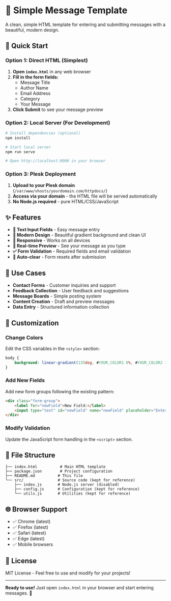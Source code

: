 # 📝 Simple Message Template

A clean, simple HTML template for entering and submitting messages with a beautiful, modern design.

## 🚀 Quick Start

### **Option 1: Direct HTML (Simplest)**
1. **Open `index.html`** in any web browser
2. **Fill in the form fields:**
   - Message Title
   - Author Name
   - Email Address
   - Category
   - Your Message
3. **Click Submit** to see your message preview

### **Option 2: Local Server (For Development)**
```bash
# Install dependencies (optional)
npm install

# Start local server
npm run serve

# Open http://localhost:8000 in your browser
```

### **Option 3: Plesk Deployment**
1. **Upload to your Plesk domain** (`/var/www/vhosts/yourdomain.com/httpdocs/`)
2. **Access via your domain** - the HTML file will be served automatically
3. **No Node.js required** - pure HTML/CSS/JavaScript

## ✨ Features

- **📝 Text Input Fields** - Easy message entry
- **🎨 Modern Design** - Beautiful gradient background and clean UI
- **📱 Responsive** - Works on all devices
- **👀 Real-time Preview** - See your message as you type
- **✅ Form Validation** - Required fields and email validation
- **🔄 Auto-clear** - Form resets after submission

## 🎯 Use Cases

- **Contact Forms** - Customer inquiries and support
- **Feedback Collection** - User feedback and suggestions
- **Message Boards** - Simple posting system
- **Content Creation** - Draft and preview messages
- **Data Entry** - Structured information collection

## 🔧 Customization

### **Change Colors**
Edit the CSS variables in the `<style>` section:
```css
body {
    background: linear-gradient(135deg, #YOUR_COLOR1 0%, #YOUR_COLOR2 100%);
}
```

### **Add New Fields**
Add new form groups following the existing pattern:
```html
<div class="form-group">
    <label for="newField">New Field:</label>
    <input type="text" id="newField" name="newField" placeholder="Enter new field..." required>
</div>
```

### **Modify Validation**
Update the JavaScript form handling in the `<script>` section.

## 📁 File Structure

```
├── index.html          # Main HTML template
├── package.json        # Project configuration
├── README.md          # This file
└── src/               # Source code (kept for reference)
    ├── index.js       # Node.js server (disabled)
    ├── config.js      # Configuration (kept for reference)
    └── utils.js       # Utilities (kept for reference)
```

## 🌐 Browser Support

- ✅ Chrome (latest)
- ✅ Firefox (latest)
- ✅ Safari (latest)
- ✅ Edge (latest)
- ✅ Mobile browsers

## 📝 License

MIT License - Feel free to use and modify for your projects!

---

**Ready to use!** Just open `index.html` in your browser and start entering messages. 🎉
